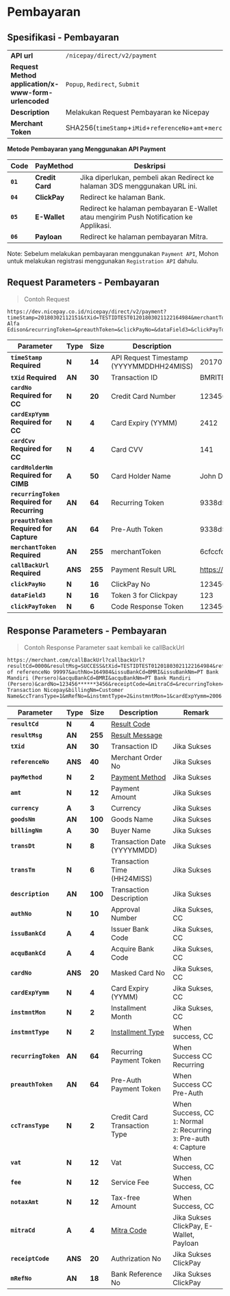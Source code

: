 # Pembayaran
## Spesifikasi - Pembayaran

|                                                           |                                                                                                               |
|-----------------------------------------------------------|---------------------------------------------------------------------------------------------------------------|
| **API url**                                               | `/nicepay/direct/v2/payment`                                                                                  |
| **Request Method** **application/x-www-form-urlencoded**  | `Popup`, `Redirect`, `Submit`                                                                                 |
| **Description**                                           | Melakukan Request Pembayaran ke Nicepay                                                                       |
| **Merchant Token**                                        | SHA256(`timeStamp`+`iMid`+`referenceNo`+`amt`+`merchantKey`)                                                  |

**Metode Pembayaran yang Menggunakan API Payment**

| **Code** | **PayMethod**   | Deskripsi                                                                                    |
| -------- | --------------- | ------------------------------------------------------------------------------------------- |
| **`01`** | **Credit Card** | Jika diperlukan, pembeli akan Redirect ke halaman 3DS menggunakan URL ini.                   |
| **`04`** | **ClickPay**    | Redirect ke halaman Bank.                                                                    |
| **`05`** | **E-Wallet**    | Redirect ke halaman pembayaran E-Wallet atau mengirim Push Notification ke Applikasi.       |
| **`06`** | **Payloan**     | Redirect ke halaman pembayaran Mitra.                                                       |

<aside class="notice">Note: Sebelum melakukan pembayaran menggunakan <code>Payment API</code>, Mohon untuk melakukan registrasi menggunakan <code>Registration API</code> dahulu.</aside>

## Request Parameters - Pembayaran

> Contoh Request

```
https://dev.nicepay.co.id/nicepay/direct/v2/payment?timeStamp=20180302112151&tXid=TESTIDTEST01201803021122164984&merchantToken=b4171e8228be7a75d19ad29b509e76d5fc70a4c000ef87bc55cf0cda72767e72&cardNo=1234567890123456&cardExpYymm=2006&cardCvv=123&cardHolderNm=Thomas Alfa Edison&recurringToken=&preauthToken=&clickPayNo=&dataField3=&clickPayToken=&callBackUrl=https://merchant.com/callBackUrl
```

| **Parameter**                                   | **Type** | **Size** | Description                              | Example                           |
| ----------------------------------------------- | -------- | -------- | ---------------------------------------- | --------------------------------- |
| **`timeStamp`** **Required**                    | **N**    | **14**   | API Request Timestamp (YYYYMMDDHH24MISS) | 20170708123456                    |
| **`tXid`** **Required**                         | **AN**   | **30**   | Transaction ID                           | BMRITEST0102201607291027025291    |
| **`cardNo`** **Required for CC**                | **N**    | **20**   | Credit Card Number                       | 1234567890123450                  |
| **`cardExpYymm`** **Required for CC**           | **N**    | **4**    | Card Expiry (YYMM)                       | 2412                              |
| **`cardCvv`** **Required for CC**               | **N**    | **4**    | Card CVV                                 | 141                               |
| **`cardHolderNm`** **Required for CIMB**        | **A**    | **50**   | Card Holder Name                         | John Doe                          |
| **`recurringToken`** **Required for Recurring** | **AN**   | **64**   | Recurring Token                          | 9338d54573688ae18e175240b025...   |
| **`preauthToken`** **Required for Capture**     | **AN**   | **64**   | Pre-Auth Token                           | 9338d54573688ae18e175240b025...   |
| **`merchantToken`** **Required**                | **AN**   | **255**  | merchantToken                            | 6cfccfc0046773c1b589d8e98f8b59... |
| **`callBackUrl`** **Required**                  | **ANS**  | **255**  | Payment Result URL                       | https://merchant.com/callBackUrl  |
| **`clickPayNo`**                                | **N**    | **16**   | ClickPay No                              | 1234567890123450                  |
| **`dataField3`**                                | **N**    | **16**   | Token 3 for Clickpay                     | 123                               |
| **`clickPayToken`**                             | **N**    | **6**    | Code Response Token                      | 123456                            |

## Response Parameters - Pembayaran

> Contoh Response Parameter saat kembali ke callBackUrl

```
https://merchant.com/callBackUrl?callbackUrl?resultCd=0000&resultMsg=SUCCESS&tXid=TESTIDTEST01201803021122164984&referenceNo=99997&payMethod=01&amt=10000&transDt=20180302&transTm=112216&description=Payment of referenceNo 99997&authNo=164984&issuBankCd=BMRI&issuBankNm=PT Bank Mandiri (Persero)&acquBankCd=BMRI&acquBankNm=PT Bank Mandiri (Persero)&cardNo=123456******3456&receiptCode=&mitraCd=&recurringToken=&preauthToken=&currency=IDR&goodsNm=Test Transaction Nicepay&billingNm=Customer Name&ccTransType=1&mRefNo=&instmntType=2&instmntMon=1&cardExpYymm=2006
```

| **Parameter**        | **Type** | **Size** | Description                           | Remark                                                       |
| -------------------- | -------- | -------- | ------------------------------------- | ------------------------------------------------------------ |
| **`resultCd`**       | **N**    | **4**    | [Result Code](#error-code)            |                                                              |
| **`resultMsg`**      | **AN**   | **255**  | [Result Message](#error-code)         |                                                              |
| **`tXid`**           | **AN**   | **30**   | Transaction ID                        | Jika Sukses                                                  |
| **`referenceNo`**    | **ANS**  | **40**   | Merchant Order No                     | Jika Sukses                                                  |
| **`payMethod`**      | **N**    | **2**    | [Payment Method](#payment-method)     | Jika Sukses                                                  |
| **`amt`**            | **N**    | **12**   | Payment Amount                        | Jika Sukses                                                  |
| **`currency`**       | **A**    | **3**    | Currency                              | Jika Sukses                                                  |
| **`goodsNm`**        | **AN**   | **100**  | Goods Name                            | Jika Sukses                                                  |
| **`billingNm`**      | **A**    | **30**   | Buyer Name                            | Jika Sukses                                                  |
| **`transDt`**        | **N**    | **8**    | Transaction Date (YYYYMMDD)           | Jika Sukses                                                  |
| **`transTm`**        | **N**    | **6**    | Transaction Time (HH24MISS)           | Jika Sukses                                                  |
| **`description`**    | **AN**   | **100**  | Transaction Description               | Jika Sukses                                                  |
| **`authNo`**         | **N**    | **10**   | Approval Number                       | Jika Sukses, CC                                              |
| **`issuBankCd`**     | **A**    | **4**    | Issuer Bank Code                      | Jika Sukses, CC                                              |
| **`acquBankCd`**     | **A**    | **4**    | Acquire Bank Code                     | Jika Sukses, CC                                              |
| **`cardNo`**         | **ANS**  | **20**   | Masked Card No                        | Jika Sukses, CC                                              |
| **`cardExpYymm`**    | **N**    | **4**    | Card Expiry (YYMM)                    | Jika Sukses, CC                                              |
| **`instmntMon`**     | **N**    | **2**    | Installment Month                     | Jika Sukses, CC                                              |
| **`instmntType`**    | **N**    | **2**    | [Installment Type](#installment-type) | When   success, CC                                           |
| **`recurringToken`** | **AN**   | **64**   | Recurring Payment Token               | When Success CC Recurring                                    |
| **`preauthToken`**   | **AN**   | **64**   | Pre-Auth Payment Token                | When Success CC Pre-Auth                                     |
| **`ccTransType`**    | **N**    | **2**    | Credit Card Transaction Type          | When Success, CC<br>`1`:  Normal<br>`2`: Recurring<br>`3`: Pre-auth<br>`4`:  Capture |
| **`vat`**            | **N**    | **12**   | Vat                                   | When Success, CC                                             |
| **`fee`**            | **N**    | **12**   | Service Fee                           | When Success, CC                                             |
| **`notaxAmt`**       | **N**    | **12**   | Tax-free Amount                       | When Success, CC                                             |
| **`mitraCd`**        | **A**    | **4**    | [Mitra Code](#mitra-code)             | Jika Sukses   ClickPay, E-Wallet, Payloan                    |
| **`receiptCode`**    | **ANS**  | **20**   | Authrization No                       | Jika Sukses ClickPay                                         |
| **`mRefNo`**         | **AN**   | **18**   | Bank Reference No                     | Jika Sukses ClickPay                                         |
